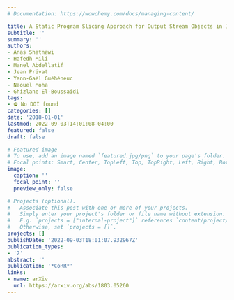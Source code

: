 ```yaml
---
# Documentation: https://wowchemy.com/docs/managing-content/

title: A Static Program Slicing Approach for Output Stream Objects in JEE Applications
subtitle: ''
summary: ''
authors:
- Anas Shatnawi
- Hafedh Mili
- Manel Abdellatif
- Jean Privat
- Yann-Gaël Guéhéneuc
- Naouel Moha
- Ghizlane El-Boussaidi
tags:
- ⛔ No DOI found
categories: []
date: '2018-01-01'
lastmod: 2022-09-03T14:01:08-04:00
featured: false
draft: false

# Featured image
# To use, add an image named `featured.jpg/png` to your page's folder.
# Focal points: Smart, Center, TopLeft, Top, TopRight, Left, Right, BottomLeft, Bottom, BottomRight.
image:
  caption: ''
  focal_point: ''
  preview_only: false

# Projects (optional).
#   Associate this post with one or more of your projects.
#   Simply enter your project's folder or file name without extension.
#   E.g. `projects = ["internal-project"]` references `content/project/deep-learning/index.md`.
#   Otherwise, set `projects = []`.
projects: []
publishDate: '2022-09-03T18:01:07.932967Z'
publication_types:
- '2'
abstract: ''
publication: '*CoRR*'
links:
- name: arXiv
  url: https://arxiv.org/abs/1803.05260
---
```

